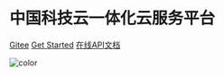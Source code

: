 # 中国科技云一体化云服务平台


[Gitee](https://gitee.com/gosc-cnic)
[Get Started](#readme)
<a href="/apidocs/" target="_blank">在线API文档</a>

![color](#f0f0f0)